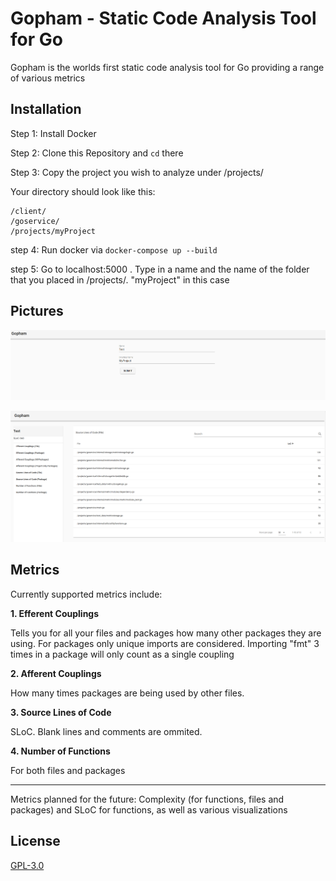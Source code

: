 # Gopham - Static Code Analysis Tool for Go

Gopham is the worlds first static code analysis tool for Go providing a range of various metrics

## Installation

Step 1: Install Docker

Step 2: Clone this Repository and ```cd``` there

Step 3: Copy the project you wish to analyze under /projects/

Your directory should look like this:
```
/client/
/goservice/
/projects/myProject
```

step 4: Run docker via ```docker-compose up --build```

step 5: Go to localhost:5000 . Type in a name and the name of the folder that you placed in /projects/. 
"myProject" in this case

## Pictures

![Creating a new analysis](images/newana.PNG)

![Details page](images/metrics.PNG)

## Metrics

Currently supported metrics include:

**1. Efferent Couplings**

Tells you for all your files and packages how many other packages they are using. 
For packages only unique imports are considered. 
Importing "fmt" 3 times in a package will only count as a single coupling

**2. Afferent Couplings**

How many times packages are being used by other files. 

**3. Source Lines of Code**

SLoC. Blank lines and comments are ommited.

**4. Number of Functions**

For both files and packages

___

Metrics planned for the future: Complexity (for functions, files and packages) and SLoC for functions,
as well as various visualizations

## License
[GPL-3.0](https://www.gnu.org/licenses/gpl-3.0.en.html)